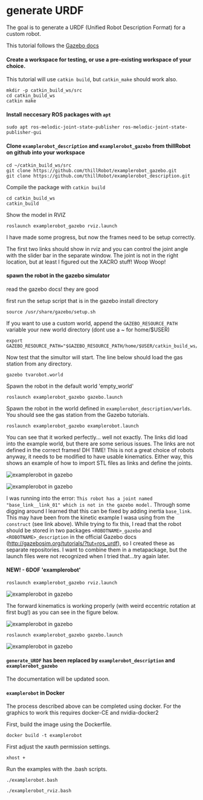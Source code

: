 # generate URDF

The goal is to generate a URDF (Unified Robot Description Format) for a custom robot.

This tutorial follows the [Gazebo docs](http://gazebosim.org/tutorials/?tut=ros_control)


#### Create a workspace for testing, or use a pre-existing workspace of your choice. 
This tutorial will use `catkin build`, but `catkin_make` should work also.

```
mkdir -p catkin_build_ws/src
cd catkin_build_ws
catkin make
```

#### Install neccesary ROS packages with `apt` 

```
sudo apt ros-melodic-joint-state-publisher ros-melodic-joint-state-publisher-gui
```

#### Clone `examplerobot_description` and `examplerobot_gazebo` from thillRobot on github into your workspace

```
cd ~/catkin_build_ws/src
git clone https://github.com/thillRobot/examplerobot_gazebo.git
git clone https://github.com/thillRobot/examplerobot_description.git
```

Compile the package with `catkin build`

```
cd catkin_build_ws
catkin_build
```

Show the model in RVIZ

```
roslaunch examplerobot_gazebo rviz.launch
```

I have made some progress, but now the frames need to be setup correctly. 


The first two links should show in rviz and you can control the joint angle with the slider bar in the separate window. The joint is not in the right location, but at least I figured out the XACRO stuff! Woop Woop!


#### spawn the robot in the gazebo simulator 

read the gazebo docs! they are good

first run the setup script that is in the gazebo install directory

```
source /usr/share/gazebo/setup.sh
```

If you want to use a custom world, append the `GAZEBO_RESOURCE_PATH` variable your new world directory (dont use a ~ for home/$USER)

```
export GAZEBO_RESOURCE_PATH="$GAZEBO_RESOURCE_PATH/home/$USER/catkin_build_ws/src/tvarobot_gazebo/worlds:"
```

Now test that the simultor will start. The line below should load the gas station from any directory.

```
gazebo tvarobot.world
```


Spawn the robot in the default world 'empty_world'
```
roslaunch examplerobot_gazebo gazebo.launch
```
Spawn the robot in the world defined in `examplerobot_description/worlds`. You should see the gas station from the Gazebo tutorials. 

```
roslaunch examplerobot_gazebo examplerobot.launch
```

You can see that it worked perfectly... well not exactly. The links did load into the example world, but there are some serious issues. The links are not defined in the correct frames! DH TIME! This is not a great choice of robots anyway, it needs to be modified to have usable kinematics. Either way, this shows an example of how to import STL files as links and define the joints. 

![examplerobot in gazebo](https://github.com/thillRobot/ros_workshop/blob/noetic-devel/module11/tutorial11_generate_urdf/images/examplerobot_gazebo_fig1.png)

![examplerobot in gazebo](https://github.com/thillRobot/ros_workshop/blob/noetic-devel/module11/tutorial11_generate_urdf/images/examplerobot_gazebo_fig2.png)

I was running into the error: `This robot has a joint named "base_link__link_01" which is not in the gazebo model.` Through some digging around I learned that this can be fixed by adding inertia `base_link`. This may have been from the kinetic example I wasa using from the `construct` (see link above). While trying to fix this, I read that the robot should be stored in two packages `<ROBOTNAME>_gazebo` and `<ROBOTNAME>_description` in the official Gazebo docs (http://gazebosim.org/tutorials/?tut=ros_urdf), so I created these as separate repositories. I want to combine them in a metapackage, but the launch files were not recognized when I tried that...try again later. 

#### NEW! - 6DOF 'examplerobot'

```
roslaunch examplerobot_gazebo rviz.launch
```
![examplerobot in gazebo](https://github.com/thillRobot/ros_workshop/blob/noetic-devel/module11/tutorial11_generate_urdf/images/examplerobot_rviz_fig1.png)

The forward kinematics is working properly (with weird eccentric rotation at first bug!) as you can see in the figure below.

![examplerobot in gazebo](https://github.com/thillRobot/ros_workshop/blob/noetic-devel/module11/tutorial11_generate_urdf/images/examplerobot_rviz_fig2.png)

```
roslaunch examplerobot_gazebo gazebo.launch
```
![examplerobot in gazebo](https://github.com/thillRobot/ros_workshop/blob/noetic-devel/module11/tutorial11_generate_urdf/images/examplerobot_gazebo_fig3.png)




#### `generate_URDF` has been replaced by  `examplerobot_description` and `examplerobot_gazebo` 

The documentation will be updated soon. 


#### `examplerobot` in Docker

The process described above can be completed using docker. For the graphics to work this requires docker-CE and nvidia-docker2 

First, build the image using the Dockerfile.

```
docker build -t examplerobot
```

First adjust the xauth permission settings.

```
xhost +
```

Run the examples with the .bash scripts. 
```
./examplerobot.bash
```

```
./examplerobot_rviz.bash
```